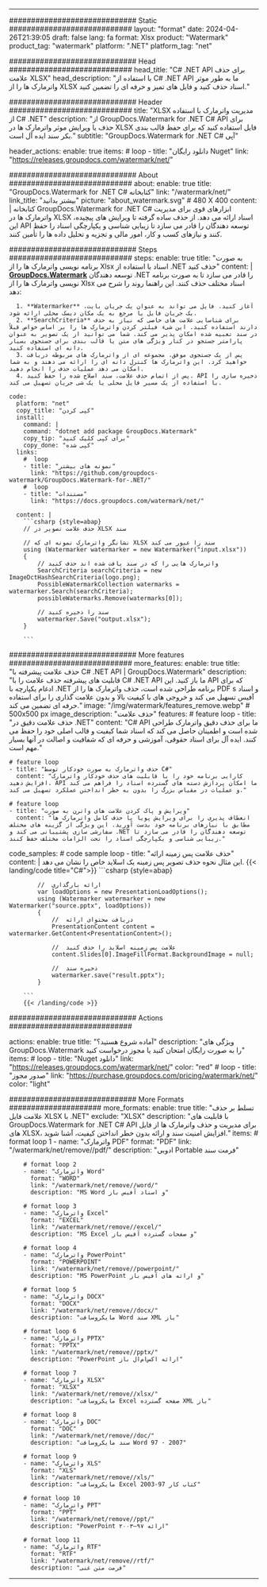 
---
############################# Static ############################
layout: "format"
date:  2024-04-26T21:39:05
draft: false
lang: fa
format: Xlsx
product: "Watermark"
product_tag: "watermark"
platform: ".NET"
platform_tag: "net"

############################# Head ############################
head_title: "C# .NET API برای حذف علامت XLSX"
head_description: "با استفاده از C# .NET API ما به طور موثر واترمارک ها را از XLSX اسناد حذف کنید و فایل های تمیز و حرفه ای را تضمین کنید."

############################# Header ############################
title: "XLSX مدیریت واترمارک با استفاده از C# .NET" 
description: "از GroupDocs.Watermark for .NET C# API برای حذف یا ویرایش موثر واترمارک ها در XLSX فایل استفاده کنید که برای حفظ قالب بندی بکر سند ایده آل است."
subtitle: "GroupDocs.Watermark for .NET C# آپی" 

header_actions:
  enable: true
  items:
    #  loop
    - title: "دانلود رایگان Nuget"
      link: "https://releases.groupdocs.com/watermark/net/"
      
############################# About ############################
about:
    enable: true
    title: "GroupDocs.Watermark for .NET C# کتابخانه"
    link: "/watermark/net/"
    link_title: "بیشتر بدانید"
    picture: "about_watermark.svg" # 480 X 400
    content: |
       کتابخانه GroupDocs.Watermark for .NET C# ابزارهای قوی برای مدیریت واترمارک ها در XLSX اسناد ارائه می دهد. از حذف ساده گرفته تا ویرایش های پیچیده، این API توسعه دهندگان را قادر می سازد تا زیبایی شناسی و یکپارچگی اسناد را حفظ کنند و نیازهای کسب و کار، امور مالی و تجزیه و تحلیل داده ها را تأمین کنند.

############################# Steps ############################
steps:
    enable: true
    title: "به صورت برنامه نویسی واترمارک ها را از Xlsx اسناد با استفاده از .NET حذف کنید"
    content: |
      **[GroupDocs.Watermark](https://products.groupdocs.com/watermark/net/)** توسعه دهندگان .NET را قادر می سازد تا به صورت برنامه نویسی واترمارک ها را از Xlsx اسناد مختلف حذف کنند. این راهنما روند را شرح می دهد:
      
      1. **Watermarker** آغاز کنید. فایل می تواند به عنوان یک جریان بایت، یک جریان فایل یا مرجع به یک مکان دیسک محلی ارائه شود.
      2. **SearchCriteria** برای شناسایی علامت های خاصی که نیاز به حذف دارند استفاده کنید. این شیء فیلتر کردن واترمارک ها را بر اساس خواص قبلاً در سند تعبیه شده امکان پذیر می کند. شما می توانید از یک تصویر به عنوان پارامتر جستجو در کنار ویژگی های متن یا قالب بندی برای جستجوی بسیار دانه ای استفاده کنید.
      3. پس از یک جستجوی موفق، مجموعه ای از واترمارک های مربوطه دریافت خواهید کرد. این واترمارک ها کنترل دانه ای را ارائه می دهند و به شما امکان می دهد عملیات حذف را انجام دهید.
      4. پس از اتمام حذف علامت، سند اصلاح شده را حفظ کنید. API ذخیره سازی را با استفاده از یک مسیر فایل محلی یا یک شی جریان تسهیل می کند.
   
    code:
      platform: "net"
      copy_title: "کپی کردن"
      install:
        command: |
        command: "dotnet add package GroupDocs.Watermark"
        copy_tip: "برای کپی کلیک کنید"
        copy_done: "کپی شده"
      links:
        #  loop
        - title: "نمونه های بیشتر"
          link: "https://github.com/groupdocs-watermark/GroupDocs.Watermark-for-.NET/"
        #  loop
        - title: "مستندات"
          link: "https://docs.groupdocs.com/watermark/net/"
          
      content: |
        ```csharp {style=abap}
        // حذف علامت تصویر در XLSX سند

        // نشانگر واترمارک نمونه ای که XLSX سند را عبور می کند
        using (Watermarker watermarker = new Watermarker("input.xlsx"))
        {
            // واترمارک هایی را که در سند یافت شده اند حذف کنید
            SearchCriteria searchCriteria = new ImageDctHashSearchCriteria(logo.png);
            PossibleWatermarkCollection watermarks = watermarker.Search(searchCriteria);
            possibleWatermarks.Remove(watermarks[0]);

            // سند را ذخیره کنید
            watermarker.Save("output.xlsx");
        }
        
        ```  

############################# More features ############################
more_features:
  enable: true
  title: "حذف علامت پیشرفته با C# .NET API | GroupDocs.Watermark"
  description: "قابلیت های پیشرفته حذف علامت را با C# .NET API ما باز کنید. این API که برای ادغام یکپارچه با .NET برنامه طراحی شده است، حذف واترمارک ها را از PDF s و اسناد آفیس تسهیل می کند و خروجی های با کیفیت بالا و بدون علامت گذاری را برای استفاده حرفه ای تضمین می کند."
  image: "/img/watermark/features_remove.webp" # 500x500 px
  image_description: "حذف علامت"
  features:
    # feature loop
    - title: "حذف علامت دقیق در .NET"
      content: "C# API ما برای حذف دقیق واترمارک طراحی شده است و اطمینان حاصل می کند که اسناد شما کیفیت و قالب اصلی خود را حفظ می کنند. ایده آل برای اسناد حقوقی، آموزشی و حرفه ای که شفافیت و اصالت در آنها بسیار مهم است."

    # feature loop
    - title: "حذف واترمارک به صورت خودکار توسط C#"
      content: "کارایی برنامه خود را با قابلیت های حذف خودکار واترمارک افزایش دهید. API ما امکان پردازش دسته های گسترده اسناد را فراهم می کند و عملیات در مقیاس بزرگ را بدون به خطر انداختن عملکرد تسهیل می کند."

    # feature loop
    - title: "ویرایش و پاک کردن علامت های واترن به صورت"
      content: "انعطاف پذیری را برای ویرایش پویا یا حذف کامل واترمارک ها مطابق با نیازهای برنامه خود بدست آورید. این ویژگی از گزینه های مختلف سفارشی سازی پشتیبانی می کند و .NET توسعه دهندگان را قادر می سازد تا زیبایی شناسی و یکپارچگی اسناد را تحت الزامات مختلف حفظ کنند."
      
  code_samples:
    # code sample loop
    - title: "حذف علامت پس زمینه ارائه"
      content: |
        این مثال نحوه حذف تصویر پس زمینه یک اسلاید خاص را نشان می دهد.
        {{< landing/code title="C#">}}
        ```csharp {style=abap}
        
            //  ارائه بارگذاری
            var loadOptions = new PresentationLoadOptions();
            using (Watermarker watermarker = new Watermarker("source.pptx", loadOptions))
            {
                //  دریافت محتوای ارائه
                PresentationContent content = watermarker.GetContent<PresentationContent>();

                //  علامت پس زمینه اسلاید را حذف کنید
                content.Slides[0].ImageFillFormat.BackgroundImage = null;

                //  ذخیره سند
                watermarker.save("result.pptx");
            }

        ```
        {{< /landing/code >}}


############################# Actions ############################

actions:
  enable: true
  title: "آماده شروع هستید؟"
  description: "ویژگی های GroupDocs.Watermark را به صورت رایگان امتحان کنید یا مجوز درخواست کنید"
  items:
    #  loop
    - title: "Nuget دانلود"
      link: "https://releases.groupdocs.com/watermark/net/"
      color: "red"
        #  loop
    - title: "صدور مجوز"
      link: "https://purchase.groupdocs.com/pricing/watermark/net/"
      color: "light"


############################# More Formats #####################
more_formats:
    enable: true
    title: "تسلط بر حذف علامت فایل XLSX با .NET"
    exclude: "XLSX"
    description: "با قابلیت های GroupDocs.Watermark for .NET C# API برای مدیریت و حذف واترمارک ها از فایل های XLSX، افزایش امنیت سند و ارائه بدون خطر انداختن کیفیت، آشنا شوید."
    items: 
        # format loop 1
        - name: "واترمارک PDF"
          format: "PDF"
          link: "/watermark/net/remove//pdf/"
          description: "ادوبی Portable فرمت سند"

        # format loop 2
        - name: "واترمارک Word"
          format: "WORD"
          link: "/watermark/net/remove//word/"
          description: "MS Word و اسناد آفیس باز"
          
        # format loop 3
        - name: "واترمارک Excel"
          format: "EXCEL"
          link: "/watermark/net/remove//excel/"
          description: "MS Excel و صفحات گسترده آفیس باز"

        # format loop 4
        - name: "واترمارک PowerPoint"
          format: "POWERPOINT"
          link: "/watermark/net/remove//powerpoint/"
          description: "MS PowerPoint و ارائه های آفیس باز"

        # format loop 5
        - name: "واترمارک DOCX"
          format: "DOCX"
          link: "/watermark/net/remove//docx/"
          description: "مایکروسافت Word سند XML باز"
          
        # format loop 6
        - name: "واترمارک PPTX"
          format: "PPTX"
          link: "/watermark/net/remove//pptx/"
          description: "PowerPoint ارائه اکس‌ام‌ال باز"
          
        # format loop 7
        - name: "واترمارک XLSX"
          format: "XLSX"
          link: "/watermark/net/remove//xlsx/"
          description: "مایکروسافت Excel صفحه گسترده XML باز"

        # format loop 8
        - name: "واترمارک DOC"
          format: "DOC"
          link: "/watermark/net/remove//doc/"
          description: "سند مایکروسافت Word 97 - 2007"

        # format loop 9
        - name: "واترمارک XLS"
          format: "XLS"
          link: "/watermark/net/remove//xls/"
          description: "مایکروسافت Excel کتاب کار 97-2003"

        # format loop 10
        - name: "واترمارک PPT"
          format: "PPT"
          link: "/watermark/net/remove//ppt/"
          description: "PowerPoint ارائه ۹۷—۲۰۰۳"

        # format loop 11
        - name: "واترمارک RTF"
          format: "RTF"
          link: "/watermark/net/remove//rtf/"
          description: "فرمت متن غنی"

---